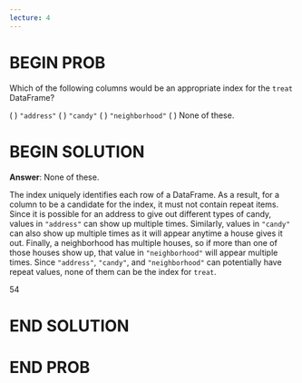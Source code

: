 ```yaml
---
lecture: 4
---
```


# BEGIN PROB

Which of the following columns would be an appropriate index for the
`treat` DataFrame?

( ) `"address"`
( ) `"candy"`
( ) `"neighborhood"`
( ) None of these.

# BEGIN SOLUTION

**Answer**: None of these.

The index uniquely identifies each row of a DataFrame. As a result, for a column to be a candidate for the index, it must not contain repeat items. Since it is possible for an address to give out different types of candy, values in `"address"` can show up multiple times. Similarly, values in `"candy"` can also show up multiple times as it will appear anytime a house gives it out. Finally, a neighborhood has multiple houses, so if more than one of those houses show up, that value in `"neighborhood"` will appear multiple times. Since `"address"`, `"candy"`, and `"neighborhood"` can potentially have repeat values, none of them can be the index for `treat`.

<average>54</average>
# END SOLUTION

# END PROB